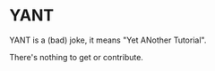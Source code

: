# YANT

YANT is a (bad) joke, it means "Yet ANother Tutorial".

There's nothing to get or contribute.
